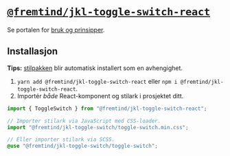 # [`@fremtind/jkl-toggle-switch-react`](https://jokul.fremtind.no/komponenter/toggleswitch)

Se portalen for [bruk og prinsipper](https://jokul.fremtind.no/komponenter/toggleswitch).

## Installasjon

**Tips:** [stilpakken](../toggle-switch/) blir automatisk installert som en avhengighet.

1. `yarn add @fremtind/jkl-toggle-switch-react` eller `npm i @fremtind/jkl-toggle-switch-react`.
2. Importér _både_ React-komponent og stilark i prosjektet ditt.

```js
import { ToggleSwitch } from "@fremtind/jkl-toggle-switch-react";

// Importer stilark via JavaScript med CSS-loader.
import "@fremtind/jkl-toggle-switch/toggle-switch.min.css";
```

```scss
// Eller importer stilark via SCSS.
@use "@fremtind/jkl-toggle-switch/toggle-switch";
```
